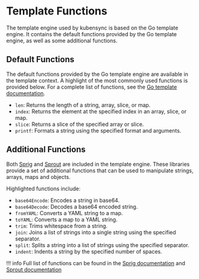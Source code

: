 # Template Functions

The template engine used by kubensync is based on the Go template engine. It contains the default functions provided by the Go template engine, as well as some additional functions.

## Default Functions

The default functions provided by the Go template engine are available in the template context. A highlight of the most commonly used functions is provided below. For a complete list of functions, see the [Go template documentation](https://golang.org/pkg/text/template/).

- `len`: Returns the length of a string, array, slice, or map.
- `index`: Returns the element at the specified index in an array, slice, or map.
- `slice`: Returns a slice of the specified array or slice.
- `printf`: Formats a string using the specified format and arguments.

## Additional Functions

Both [Sprig](https://github.com/Masterminds/sprig) and [Sprout](https://github.com/go-sprout/sprout) are included in the template engine. These libraries provide a set of additional functions that can be used to manipulate strings, arrays, maps and objects.

Highlighted functions include:

- `base64Encode`: Encodes a string in base64.
- `base64Decode`: Decodes a base64 encoded string.
- `fromYAML`: Converts a YAML string to a map.
- `toYAML`: Converts a map to a YAML string.
- `trim`: Trims whitespace from a string.
- `join`: Joins a list of strings into a single string using the specified separator.
- `split`: Splits a string into a list of strings using the specified separator.
- `indent`: Indents a string by the specified number of spaces.

!!! info
    Full list of functions can be found in the [Sprig documentation](https://masterminds.github.io/sprig) and [Sprout documentation](https://docs.atom.codes/sprout/registries/list-of-all-registries)
